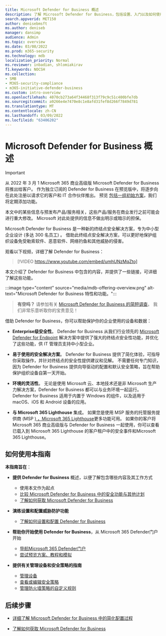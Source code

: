```yaml
---
title: Microsoft Defender for Business 概述
description: 了解 Microsoft Defender for Business，包括设置、入门以及如何使用服务
search.appverid: MET150
author: denisebmsft
ms.author: deniseb
manager: dansimp
audience: Admin
ms.topic: overview
ms.date: 03/08/2022
ms.prod: m365-security
ms.technology: mdb
localization_priority: Normal
ms.reviewer: inbadian, shlomiakirav
f1.keywords: NOCSH
ms.collection:
- SMB
- M365-security-compliance
- m365-initiative-defender-business
ms.custom: intro-overview
ms.openlocfilehash: 4070cb273a64f34468f313f79c9c51c400bfe7db
ms.sourcegitcommit: a9266e4e7470e8c1e8afd31fef8d266f7849d781
ms.translationtype: MT
ms.contentlocale: zh-CN
ms.lasthandoff: 03/09/2022
ms.locfileid: "63406202"
---
```

# <a name="overview-of-microsoft-defender-for-business"></a>Microsoft Defender for Business 概述

> [!IMPORTANT]
> 从 2022 年 3 月 1 Microsoft 365 商业高级版 Microsoft Defender for Business 将推出给客户。 作为独立订阅的 Defender for Business 在预览版中，将逐步向在此处注册以请求它的客户和 IT 合作伙伴[](https://aka.ms/mdb-preview)推出。 预览 [包括一组初始方案](mdb-tutorials.md#try-these-preview-scenarios)，我们将定期添加功能。
> 
> 本文中的某些信息与预发布产品/服务相关，这些产品/服务在商业发行之前可能会进行重大修改。 Microsoft 对此处提供的信息不做出明示或暗示的担保。 

Microsoft Defender for Business 是一种新的终结点安全解决方案，专为中小型企业设计 (多达 300 名员工) 。 借助此终结点安全解决方案，可以更好地保护组织设备免受勒索软件、恶意软件、网络钓鱼和其他威胁的侵害。 

观看以下视频，详细了解 Defender for Business：

> [!VIDEO https://www.youtube.com/embed/umhUNzMqZto]

本文介绍了 Defender for Business 中包含的内容，并提供了一些链接，可详细了解这些功能。

:::image type="content" source="media/mdb-offering-overview.png" alt-text="Microsoft Defender for Business 特性和功能。":::

>
> **有空吗？**
> 请参加有关 <a href="https://microsoft.qualtrics.com/jfe/form/SV_0JPjTPHGEWTQr4y" target="_blank">Microsoft Defender for Business 的简短调查</a>。 我们非常乐意听取你的宝贵意见！
>

借助 Defender for Business，你可以帮助保护你的企业使用的设备和数据：

- **Enterprise级安全性**。 Defender for Business 从我们行业领先的 [Microsoft Defender for Endpoint](../defender-endpoint/microsoft-defender-endpoint.md) 解决方案中提供了强大的终结点安全性功能，并优化了这些功能，供 IT 管理员支持中小型企业。

- **易于使用的安全解决方案**。 Defender for Business 提供了简化体验，可指导你采取操作，并针对终结点的安全性提供建议和见解。 不需要任何专门知识，因为 Defender for Business 提供向导驱动的配置和默认安全策略，旨在帮助保护组织设备自第一天开始。

- **环境的灵活性**。 无论是使用 Microsoft 云、本地技术还是非 Microsoft 生产力解决方案，Defender for Business 都可以与业务环境一起运行。 Defender for Business 适用于内置于 Windows 的组件，以及适用于 macOS、iOS 和 Android 设备的应用。

- **与 Microsoft 365 Lighthouse** 集成。 如果您是使用 MSP 服务的托管服务提供商 (MSP [) ，Microsoft 365 Lighthouse](../../lighthouse/m365-lighthouse-overview.md)更多功能可用。 如果你的客户将 Microsoft 365 商业高级版与 Defender for Business 一起使用，你可以查看已载入到 Microsoft 365 Lighthouse 的客户租户中的安全事件和Microsoft 365 Lighthouse。

## <a name="how-to-use-this-guide"></a>如何使用本指南

**本指南旨在**：

- **提供 Defender for Business** 概述，以便了解包含哪些内容及其工作方式
   - 使用本文作为起点
   - [比较 Microsoft Defender for Business 中的安全功能与其他计划](compare-mdb-m365-plans.md) 
   - [了解如何获取 Microsoft Defender for Business](get-defender-business.md)

- **演练设置和配置威胁防护功能** 
   - [了解如何设置和配置 Defender for Business](mdb-setup-configuration.md)

- **帮助你开始使用 Defender for Business**，从 Microsoft 365 Defender门户开始 
   - [导航Microsoft 365 Defender门户](mdb-get-started.md)
   - [尝试预览方案、教程和模拟](mdb-tutorials.md)

- **提供有关管理设备和安全策略的指南**
   - [管理设备](mdb-manage-devices.md)
   - [查看或编辑安全策略](mdb-view-edit-policies.md)
   - [管理防火墙策略的自定义规则](mdb-custom-rules-firewall.md)  

## <a name="next-steps"></a>后续步骤

- [详细了解 Microsoft Defender for Business 中的简化配置过程](mdb-simplified-configuration.md)

- [了解如何获取 Microsoft Defender for Business](get-defender-business.md)